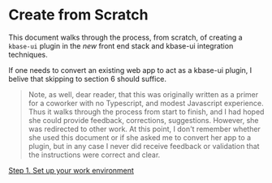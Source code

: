 # Create from Scratch

This document walks through the process, from scratch, of creating a `kbase-ui` plugin in the *new* front end stack and kbase-ui integration techniques.

If one needs to convert an existing web app to act as a kbase-ui plugin, I belive that skipping to section 6 should suffice.

> Note, as well, dear reader, that this was originally written as a primer for a coworker with no Typescript, and modest Javascript experience. Thus it walks through the process from start to finish, and I had hoped she could provide feedback, corrections, suggestions. However, she was redirected to other work. At this point, I don't remember whether she used this document or if she asked me to convert her app to a plugin, but in any case I never did receive feedback or validation that the instructions were correct and clear.

[Step 1. Set up your work environment](./1-setup)
